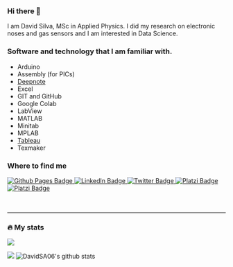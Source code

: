### Hi there 👋 

I am David Silva, MSc in Applied Physics. I did my research on electronic noses and gas sensors and I am interested in Data Science.

### Software and technology that I am familiar with.

- Arduino
- Assembly (for PICs)
- [Deepnote](https://deepnote.com/@david-silva-apango)
- Excel
- GIT and GitHub
- Google Colab
- LabView
- MATLAB
- Minitab
- MPLAB
- [Tableau](https://public.tableau.com/app/profile/david.silva2663)
- Texmaker

<!--
<div id="icons">
  <img src="https://cdn.jsdelivr.net/gh/devicons/devicon/icons/arduino/arduino-original.svg" width="50" height="50" alt="Arduino Icon"/>
  <a href="https://deepnote.com/@david-silva-apango">
    <img height="50" src=""/></svg>" alt="Deepnote Icon"/>
  </a>

  <img src="https://cdn.jsdelivr.net/gh/devicons/devicon/icons/labview/labview-original-wordmark.svg" width="50" height="50" alt="LabView"/>

  <img src="https://cdn.jsdelivr.net/gh/devicons/devicon/icons/latex/latex-original.svg" width="50" height="50" alt="Latex Icon"/>
  <img src="https://cdn.jsdelivr.net/gh/devicons/devicon/icons/minitab/minitab-original.svg" width="50" height="50" alt="Minitab Icon"/>
  <img src="https://cdn.jsdelivr.net/gh/devicons/devicon/icons/numpy/numpy-original-wordmark.svg" width="50" height="50" alt="Numpy Icon"/>
     
  <a href="">
    <img src="https://public.tableau.com/app/profile/david.silva2663" alt="Tableau Icon"/>
  </a>
<div>
-->

### Where to find me

<div id="badges">
  <a href="https://davidsa06.github.io/">
    <img src="https://img.shields.io/badge/GitHub%20Pages-222222?style=for-the-badge&logo=GitHub%20Pages&logoColor=white" alt="Github Pages Badge"/>
  </a>
  <a href="https://www.linkedin.com/in/david-silva-apango-60553714a/">
    <img src="https://img.shields.io/badge/LinkedIn-blue?style=for-the-badge&logo=linkedin&logoColor=white" alt="LinkedIn Badge"/>
  </a>
  <a href="https://twitter.com/DavidSA06">
    <img src="https://img.shields.io/badge/Twitter-1DA1F2?style=for-the-badge&logo=twitter&logoColor=white" alt="Twitter Badge"/>
  </a>
  <a href="https://twitter.com/DavidSA06">
    <img src="https://img.shields.io/badge/Platzi-98CA3F?style=for-the-badge&logo=platzi&logoColor=white" alt="Platzi Badge"/>
  </a>
  <a href="johzu.com">
    <img src="https://img.shields.io/badge/website-000000?style=for-the-badge&logo=About.me&logoColor=white" alt="Platzi Badge"/>
  </a> 
  <br><br>
  <img src="https://komarev.com/ghpvc/?username=DavidSA06&style=flat-square&color=blue" alt=""/>
  <img src="https://img.shields.io/badge/GIT%20STARS-ranking-red" alt=""/>
</div>

<hr>

### 🔥 My stats

<img src="https://github-readme-stats.vercel.app/api/top-langs/?username=DavidSA06&theme=tokyonight&layout=compact"/>

<img src="https://github-readme-streak-stats.herokuapp.com/?user=DavidSA06&theme=tokyonight"/>  ![DavidSA06's github stats](https://github-readme-stats.vercel.app/api?username=DavidSA06&show_icons=true&theme=tokyonight)

<!--
**DavidSA06/DavidSA06** is a ✨ _special_ ✨ repository because its `README.md` (this file) appears on your GitHub profile.

Here are some ideas to get you started:

- 🔭 I’m currently working on ...
- 🌱 I’m currently learning ...
- 👯 I’m looking to collaborate on ...
- 🤔 I’m looking for help with ...
- 💬 Ask me about ...
- 📫 How to reach me: ...
- 😄 Pronouns: ...
- ⚡ Fun fact: ...
-->
